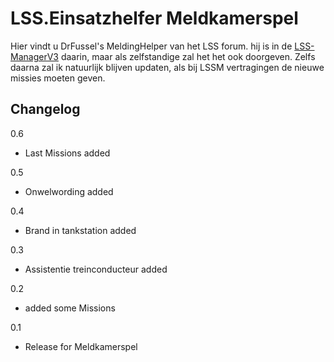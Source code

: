 # LSS.Einsatzhelfer Meldkamerspel
Hier vindt u DrFussel's MeldingHelper van het LSS forum.
hij is in de [LSS-ManagerV3](https://github.com/LSS-Manager/lss-manager-v3) daarin, maar als zelfstandige zal het het ook doorgeven. Zelfs daarna zal ik natuurlijk blijven updaten, als bij LSSM vertragingen de nieuwe missies moeten geven.


## Changelog
0.6

- Last Missions added


0.5

- Onwelwording added


0.4

- Brand in tankstation added


0.3

- Assistentie treinconducteur added


0.2

- added some Missions

0.1

-  Release for Meldkamerspel
